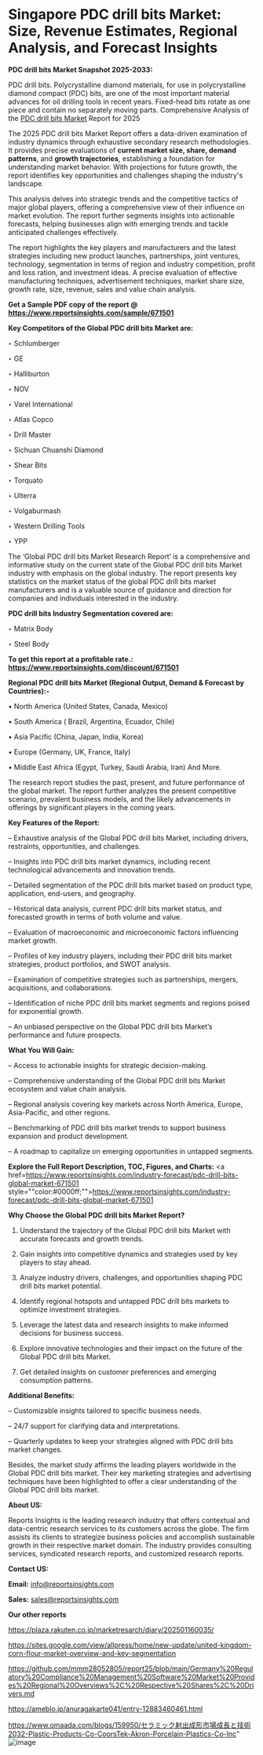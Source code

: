# Singapore PDC drill bits Market: Size, Revenue Estimates, Regional Analysis, and Forecast Insights

<strong>PDC drill bits Market Snapshot 2025-2033:</strong>

PDC drill bits. Polycrystalline diamond materials, for use in polycrystalline diamond compact (PDC) bits, are one of the most important material advances for oil drilling tools in recent years. Fixed-head bits rotate as one piece and contain no separately moving parts. Comprehensive Analysis of the <a href=https://www.reportsinsights.com/sample/671501>PDC drill bits Market</a> Report for 2025

The 2025 PDC drill bits Market Report offers a data-driven examination of industry dynamics through exhaustive secondary research methodologies. It provides precise evaluations of <strong>current market size, share, demand patterns</strong>, and <strong>growth trajectories</strong>, establishing a foundation for understanding market behavior. With projections for future growth, the report identifies key opportunities and challenges shaping the industry's landscape.

This analysis delves into strategic trends and the competitive tactics of major global players, offering a comprehensive view of their influence on market evolution. The report further segments insights into actionable forecasts, helping businesses align with emerging trends and tackle anticipated challenges effectively.

The report highlights the key players and manufacturers and the latest strategies including new product launches, partnerships, joint ventures, technology, segmentation in terms of region and industry competition, profit and loss ration, and investment ideas. A precise evaluation of effective manufacturing techniques, advertisement techniques, market share size, growth rate, size, revenue, sales and value chain analysis.

<strong>Get a Sample PDF copy of the report @ <a href=https://www.reportsinsights.com/sample/671501 style=color:#0000ff;>https://www.reportsinsights.com/sample/671501</a></strong>

<strong>Key Competitors of the Global PDC drill bits Market are:</strong>

‣ Schlumberger

‣ GE

‣ Halliburton

‣ NOV

‣ Varel International

‣ Atlas Copco

‣ Drill Master

‣ Sichuan Chuanshi Diamond

‣ Shear Bits

‣ Torquato

‣ Ulterra

‣ Volgaburmash

‣ Western Drilling Tools

‣ YPP

The ‘Global PDC drill bits Market Research Report’ is a comprehensive and informative study on the current state of the Global PDC drill bits Market industry with emphasis on the global industry. The report presents key statistics on the market status of the global PDC drill bits market manufacturers and is a valuable source of guidance and direction for companies and individuals interested in the industry.

<strong>PDC drill bits Industry Segmentation covered are:</strong>

‣ Matrix Body

‣ Steel Body

<strong>To get this report at a profitable rate.: <a href=https://www.reportsinsights.com/discount/671501 style=color:#0000ff;>https://www.reportsinsights.com/discount/671501</a></strong>

<strong>Regional PDC drill bits Market (Regional Output, Demand &amp; Forecast by Countries):-</strong>

• North America (United States, Canada, Mexico)

• South America ( Brazil, Argentina, Ecuador, Chile)

• Asia Pacific (China, Japan, India, Korea)

• Europe (Germany, UK, France, Italy)

• Middle East Africa (Egypt, Turkey, Saudi Arabia, Iran) And More.

The research report studies the past, present, and future performance of the global market. The report further analyzes the present competitive scenario, prevalent business models, and the likely advancements in offerings by significant players in the coming years.

<strong>Key Features of the Report:</strong>

– Exhaustive analysis of the Global PDC drill bits Market, including drivers, restraints, opportunities, and challenges.

– Insights into PDC drill bits market dynamics, including recent technological advancements and innovation trends.

– Detailed segmentation of the PDC drill bits market based on product type, application, end-users, and geography.

– Historical data analysis, current PDC drill bits market status, and forecasted growth in terms of both volume and value.

– Evaluation of macroeconomic and microeconomic factors influencing market growth.

– Profiles of key industry players, including their PDC drill bits market strategies, product portfolios, and SWOT analysis.

– Examination of competitive strategies such as partnerships, mergers, acquisitions, and collaborations.

– Identification of niche PDC drill bits market segments and regions poised for exponential growth.

– An unbiased perspective on the Global PDC drill bits Market’s performance and future prospects.

<strong>What You Will Gain:</strong>

– Access to actionable insights for strategic decision-making.

– Comprehensive understanding of the Global PDC drill bits Market ecosystem and value chain analysis.

– Regional analysis covering key markets across North America, Europe, Asia-Pacific, and other regions.

– Benchmarking of PDC drill bits market trends to support business expansion and product development.

– A roadmap to capitalize on emerging opportunities in untapped segments.

<strong>Explore the Full Report Description, TOC, Figures, and Charts:</strong>
<a href=https://www.reportsinsights.com/industry-forecast/pdc-drill-bits-global-market-671501 style=""color:#0000ff;"">https://www.reportsinsights.com/industry-forecast/pdc-drill-bits-global-market-671501</a>

<strong>Why Choose the Global PDC drill bits Market Report?</strong>

1. Understand the trajectory of the Global PDC drill bits Market with accurate forecasts and growth trends.

2. Gain insights into competitive dynamics and strategies used by key players to stay ahead.

3. Analyze industry drivers, challenges, and opportunities shaping PDC drill bits market potential.

4. Identify regional hotspots and untapped PDC drill bits markets to optimize investment strategies.

5. Leverage the latest data and research insights to make informed decisions for business success.

6. Explore innovative technologies and their impact on the future of the Global PDC drill bits Market.

7. Get detailed insights on customer preferences and emerging consumption patterns.

<strong>Additional Benefits:</strong>

– Customizable insights tailored to specific business needs.

– 24/7 support for clarifying data and interpretations.

– Quarterly updates to keep your strategies aligned with PDC drill bits market changes.

Besides, the market study affirms the leading players worldwide in the Global PDC drill bits market. Their key marketing strategies and advertising techniques have been highlighted to offer a clear understanding of the Global PDC drill bits market.

<strong><strong>About US</strong>:</strong>

Reports Insights is the leading research industry that offers contextual and data-centric research services to its customers across the globe. The firm assists its clients to strategize business policies and accomplish sustainable growth in their respective market domain. The industry provides consulting services, syndicated research reports, and customized research reports.

<strong>Contact US:</strong>

<p class=><b>Email:</b> <a href=mailto:info@reportsinsights.com>info@reportsinsights.com</a></p>
<p class=><b>Sales:</b> <a href=mailto:sales@reportsinsights.com>sales@reportsinsights.com</a></p>

<strong>Our other reports</strong>

<a href=https://plaza.rakuten.co.jp/marketresarch/diary/202501160035/>https://plaza.rakuten.co.jp/marketresarch/diary/202501160035/</a>

<a href=https://sites.google.com/view/allpress/home/new-update/united-kingdom-corn-flour-market-overview-and-key-segmentation>https://sites.google.com/view/allpress/home/new-update/united-kingdom-corn-flour-market-overview-and-key-segmentation</a>

<a href=https://github.com/mmm28052805/report25/blob/main/Germany%20Regulatory%20Compliance%20Management%20Software%20Market%20Provides%20Regional%20Overviews%2C%20Respective%20Shares%2C%20Drivers.md>https://github.com/mmm28052805/report25/blob/main/Germany%20Regulatory%20Compliance%20Management%20Software%20Market%20Provides%20Regional%20Overviews%2C%20Respective%20Shares%2C%20Drivers.md</a>

<a href=https://ameblo.jp/anuragakarte041/entry-12883460461.html>https://ameblo.jp/anuragakarte041/entry-12883460461.html</a>

<a href=https://www.omaada.com/blogs/159950/セラミック射出成形市場成長と技術2032-Plastic-Products-Co-CoorsTek-Akron-Porcelain-Plastics-Co-Inc>https://www.omaada.com/blogs/159950/セラミック射出成形市場成長と技術2032-Plastic-Products-Co-CoorsTek-Akron-Porcelain-Plastics-Co-Inc</a>"
![image](https://github.com/user-attachments/assets/bb115c9b-c43e-40ff-89d9-db1737f462b2)
